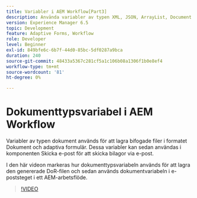 ```yaml
---
title: Variabler i AEM Workflow[Part3]
description: Använda variabler av typen XML, JSON, ArrayList, Document i ett AEM-arbetsflöde
version: Experience Manager 6.5
topic: Development
feature: Adaptive Forms, Workflow
role: Developer
level: Beginner
exl-id: 849bfe6c-6b7f-44d0-85bc-5df0287a9bca
duration: 240
source-git-commit: 48433a5367c281cf5a1c106b08a1306f1b0e8ef4
workflow-type: tm+mt
source-wordcount: '81'
ht-degree: 0%

---
```


# Dokumenttypsvariabel i AEM Workflow


Variabler av typen dokument används för att lagra bifogade filer i formatet Dokument och adaptiva formulär. Dessa variabler kan sedan användas i komponenten Skicka e-post för att skicka bilagor via e-post.

I den här videon markeras hur dokumenttypsvariabeln används för att lagra den genererade DoR-filen och sedan används dokumentvariabeln i e-poststeget i ett AEM-arbetsflöde.

>[!VIDEO](https://video.tv.adobe.com/v/26452?quality=12&learn=on)
